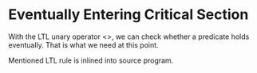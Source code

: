 # Eventually Entering Critical Section
With the LTL unary operator <>, we can check whether a predicate holds eventually. That is what we need at this point.

Mentioned LTL rule is inlined into source program.
